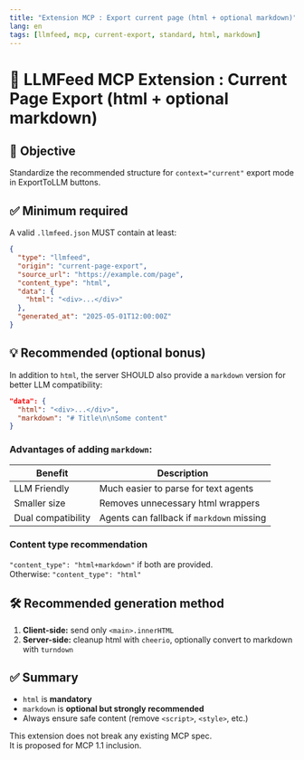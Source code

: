 ```yaml
---
title: "Extension MCP : Export current page (html + optional markdown)"
lang: en
tags: [llmfeed, mcp, current-export, standard, html, markdown]
---
```


# 🚀 LLMFeed MCP Extension : Current Page Export (html + optional markdown)

## 🎯 Objective

Standardize the recommended structure for `context="current"` export mode in ExportToLLM buttons.

## ✅ Minimum required

A valid `.llmfeed.json` MUST contain at least:

```json
{
  "type": "llmfeed",
  "origin": "current-page-export",
  "source_url": "https://example.com/page",
  "content_type": "html",
  "data": {
    "html": "<div>...</div>"
  },
  "generated_at": "2025-05-01T12:00:00Z"
}
```

## 💡 Recommended (optional bonus)

In addition to `html`, the server SHOULD also provide a `markdown` version for better LLM compatibility:

```json
"data": {
  "html": "<div>...</div>",
  "markdown": "# Title\n\nSome content"
}
```

### Advantages of adding `markdown`:

| Benefit | Description |
|---------|-------------|
| LLM Friendly | Much easier to parse for text agents |
| Smaller size | Removes unnecessary html wrappers |
| Dual compatibility | Agents can fallback if `markdown` missing |

### Content type recommendation

`"content_type": "html+markdown"` if both are provided.  
Otherwise: `"content_type": "html"`

## 🛠 Recommended generation method

1. **Client-side:** send only `<main>.innerHTML`
2. **Server-side:** cleanup html with `cheerio`, optionally convert to markdown with `turndown`

## ✅ Summary

- `html` is **mandatory**
- `markdown` is **optional but strongly recommended**
- Always ensure safe content (remove `<script>`, `<style>`, etc.)

This extension does not break any existing MCP spec.  
It is proposed for MCP 1.1 inclusion.
